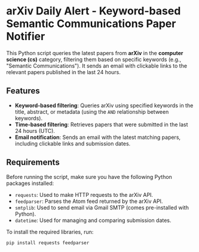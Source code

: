 # arXiv Daily Alert - Keyword-based Semantic Communications Paper Notifier

This Python script queries the latest papers from **arXiv** in the **computer science (cs)** category, filtering them based on specific keywords (e.g., "Semantic Communications"). It sends an email with clickable links to the relevant papers published in the last 24 hours.

## Features

- **Keyword-based filtering**: Queries arXiv using specified keywords in the title, abstract, or metadata (using the `AND` relationship between keywords).
- **Time-based filtering**: Retrieves papers that were submitted in the last 24 hours (UTC).
- **Email notification**: Sends an email with the latest matching papers, including clickable links and submission dates.

## Requirements

Before running the script, make sure you have the following Python packages installed:

- `requests`: Used to make HTTP requests to the arXiv API.
- `feedparser`: Parses the Atom feed returned by the arXiv API.
- `smtplib`: Used to send email via Gmail SMTP (comes pre-installed with Python).
- `datetime`: Used for managing and comparing submission dates.

To install the required libraries, run:

```bash
pip install requests feedparser
